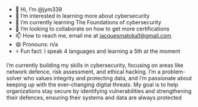 - 👋 Hi, I’m @jym339
- 👀 I’m interested in learning more about cybersecurity
- 🌱 I’m currently learning The Foundations of cybersecurity
- 💞️ I’m looking to collaborate on how to get more certifications
- 📫 How to reach me, email me at jacquesmatoka1@gmail.com
- 😄 Pronouns: n/a
- ⚡ Fun fact: I speak 4 languages and learning a 5th at the moment

I’m currently building my skills in cybersecurity, focusing on areas like network defence, risk assessment, and ethical hacking. I’m a problem-solver who values integrity and protecting data, and I’m passionate about keeping up with the ever-changing digital threats. My goal is to help organizations stay secure by identifying vulnerabilities and strengthening their defences, ensuring their systems and data are always protected

<!---
jym339/jym339 is a ✨ special ✨ repository because its `README.md` (this file) appears on your GitHub profile.
You can click the Preview link to take a look at your changes.
--->
